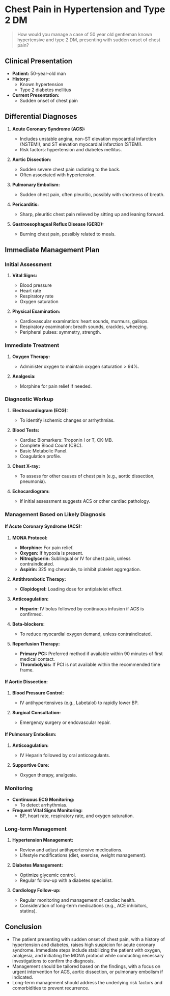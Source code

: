 # Chest Pain in Hypertension and Type 2 DM

> How would you manage a case of 50 year old gentleman known hypertensive and type 2 DM, presenting with sudden onset of chest pain?

## Clinical Presentation

- **Patient:** 50-year-old man
- **History:**
  - Known hypertension
  - Type 2 diabetes mellitus
- **Current Presentation:**
  - Sudden onset of chest pain

## Differential Diagnoses

1. **Acute Coronary Syndrome (ACS):**

   - Includes unstable angina, non-ST elevation myocardial infarction (NSTEMI), and ST elevation myocardial infarction (STEMI).
   - Risk factors: hypertension and diabetes mellitus.

2. **Aortic Dissection:**

   - Sudden severe chest pain radiating to the back.
   - Often associated with hypertension.

3. **Pulmonary Embolism:**

   - Sudden chest pain, often pleuritic, possibly with shortness of breath.

4. **Pericarditis:**

   - Sharp, pleuritic chest pain relieved by sitting up and leaning forward.

5. **Gastroesophageal Reflux Disease (GERD):**
   - Burning chest pain, possibly related to meals.

## Immediate Management Plan

### Initial Assessment

1. **Vital Signs:**

   - Blood pressure
   - Heart rate
   - Respiratory rate
   - Oxygen saturation

2. **Physical Examination:**
   - Cardiovascular examination: heart sounds, murmurs, gallops.
   - Respiratory examination: breath sounds, crackles, wheezing.
   - Peripheral pulses: symmetry, strength.

### Immediate Treatment

1. **Oxygen Therapy:**

   - Administer oxygen to maintain oxygen saturation > 94%.

2. **Analgesia:**
   - Morphine for pain relief if needed.

### Diagnostic Workup

1. **Electrocardiogram (ECG):**

   - To identify ischemic changes or arrhythmias.

2. **Blood Tests:**

   - Cardiac Biomarkers: Troponin I or T, CK-MB.
   - Complete Blood Count (CBC).
   - Basic Metabolic Panel.
   - Coagulation profile.

3. **Chest X-ray:**

   - To assess for other causes of chest pain (e.g., aortic dissection, pneumonia).

4. **Echocardiogram:**
   - If initial assessment suggests ACS or other cardiac pathology.

### Management Based on Likely Diagnosis

#### If Acute Coronary Syndrome (ACS):

1. **MONA Protocol:**

   - **Morphine:** For pain relief.
   - **Oxygen:** If hypoxia is present.
   - **Nitroglycerin:** Sublingual or IV for chest pain, unless contraindicated.
   - **Aspirin:** 325 mg chewable, to inhibit platelet aggregation.

2. **Antithrombotic Therapy:**

   - **Clopidogrel:** Loading dose for antiplatelet effect.

3. **Anticoagulation:**

   - **Heparin:** IV bolus followed by continuous infusion if ACS is confirmed.

4. **Beta-blockers:**

   - To reduce myocardial oxygen demand, unless contraindicated.

5. **Reperfusion Therapy:**
   - **Primary PCI:** Preferred method if available within 90 minutes of first medical contact.
   - **Thrombolysis:** If PCI is not available within the recommended time frame.

#### If Aortic Dissection:

1. **Blood Pressure Control:**

   - IV antihypertensives (e.g., Labetalol) to rapidly lower BP.

2. **Surgical Consultation:**
   - Emergency surgery or endovascular repair.

#### If Pulmonary Embolism:

1. **Anticoagulation:**

   - IV Heparin followed by oral anticoagulants.

2. **Supportive Care:**
   - Oxygen therapy, analgesia.

### Monitoring

- **Continuous ECG Monitoring:**
  - To detect arrhythmias.
- **Frequent Vital Signs Monitoring:**
  - BP, heart rate, respiratory rate, and oxygen saturation.

### Long-term Management

1. **Hypertension Management:**

   - Review and adjust antihypertensive medications.
   - Lifestyle modifications (diet, exercise, weight management).

2. **Diabetes Management:**

   - Optimize glycemic control.
   - Regular follow-up with a diabetes specialist.

3. **Cardiology Follow-up:**
   - Regular monitoring and management of cardiac health.
   - Consideration of long-term medications (e.g., ACE inhibitors, statins).

## Conclusion

- The patient presenting with sudden onset of chest pain, with a history of hypertension and diabetes, raises high suspicion for acute coronary syndrome. Immediate steps include stabilizing the patient with oxygen, analgesia, and initiating the MONA protocol while conducting necessary investigations to confirm the diagnosis.
- Management should be tailored based on the findings, with a focus on urgent intervention for ACS, aortic dissection, or pulmonary embolism if indicated.
- Long-term management should address the underlying risk factors and comorbidities to prevent recurrence.
